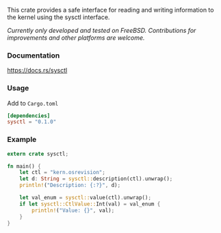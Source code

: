 This crate provides a safe interface for reading and writing information to the kernel using the sysctl interface.

*Currently only developed and tested on FreeBSD.*
*Contributions for improvements and other platforms are welcome.*

### Documentation

https://docs.rs/sysctl

### Usage

Add to `Cargo.toml`

```toml
[dependencies]
sysctl = "0.1.0"
```

### Example

```rust
extern crate sysctl;

fn main() {
    let ctl = "kern.osrevision";
    let d: String = sysctl::description(ctl).unwrap();
    println!("Description: {:?}", d);

    let val_enum = sysctl::value(ctl).unwrap();
    if let sysctl::CtlValue::Int(val) = val_enum {
        println!("Value: {}", val);
    }
}
```




